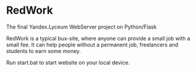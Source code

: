 # RedWork
The final Yandex.Lyceum WebServer project on Python/Flask

RedWork is a typical bux-site, where anyone can provide a small job with a small fee. It can help people without a permanent job, freelancers and students to earn some money.

Run start.bat to start website on your local device.
